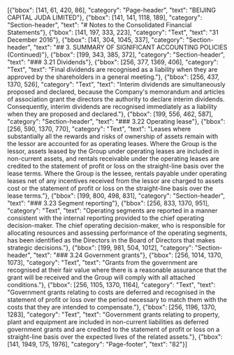 [{"bbox": [141, 61, 420, 86], "category": "Page-header", "text": "BEIJING CAPITAL JUDA LIMITED"}, {"bbox": [141, 141, 1118, 189], "category": "Section-header", "text": "# Notes to the Consolidated Financial Statements"}, {"bbox": [141, 197, 333, 223], "category": "Text", "text": "31 December 2016"}, {"bbox": [141, 304, 1045, 337], "category": "Section-header", "text": "## 3. SUMMARY OF SIGNIFICANT ACCOUNTING POLICIES (Continued)"}, {"bbox": [199, 343, 385, 372], "category": "Section-header", "text": "### 3.21 Dividends"}, {"bbox": [256, 377, 1369, 406], "category": "Text", "text": "Final dividends are recognised as a liability when they are approved by the shareholders in a general meeting."}, {"bbox": [256, 437, 1370, 526], "category": "Text", "text": "Interim dividends are simultaneously proposed and declared, because the Company's memorandum and articles of association grant the directors the authority to declare interim dividends. Consequently, interim dividends are recognised immediately as a liability when they are proposed and declared."}, {"bbox": [199, 556, 462, 587], "category": "Section-header", "text": "### 3.22 Operating lease"}, {"bbox": [256, 590, 1370, 770], "category": "Text", "text": "Leases where substantially all the rewards and risks of ownership of assets remain with the lessor are accounted for as operating leases. Where the Group is the lessor, assets leased by the Group under operating leases are included in non-current assets, and rentals receivable under the operating leases are credited to the statement of profit or loss on the straight-line basis over the lease terms. Where the Group is the lessee, rentals payable under operating leases net of any incentives received from the lessor are charged to assets cost or the statement of profit or loss on the straight-line basis over the lease terms."}, {"bbox": [199, 800, 498, 831], "category": "Section-header", "text": "### 3.23 Segment reporting"}, {"bbox": [256, 833, 1370, 951], "category": "Text", "text": "Operating segments are reported in a manner consistent with the internal reporting provided to the chief operating decision-maker. The chief operating decision-maker, who is responsible for allocating resources and assessing performance of the operating segments, has been identified as the Directors in the Board of Directors that makes strategic decisions."}, {"bbox": [199, 981, 504, 1012], "category": "Section-header", "text": "### 3.24 Government grants"}, {"bbox": [256, 1014, 1370, 1073], "category": "Text", "text": "Grants from the government are recognised at their fair value where there is a reasonable assurance that the grant will be received and the Group will comply with all attached conditions."}, {"bbox": [256, 1105, 1370, 1164], "category": "Text", "text": "Government grants relating to costs are deferred and recognised in the statement of profit or loss over the period necessary to match them with the costs that they are intended to compensate."}, {"bbox": [256, 1196, 1370, 1283], "category": "Text", "text": "Government grants relating to property, plant and equipment are included in non-current liabilities as deferred government grants and are credited to the statement of profit or loss on a straight-line basis over the expected lives of the related assets."}, {"bbox": [141, 1949, 175, 1976], "category": "Page-footer", "text": "82"}]